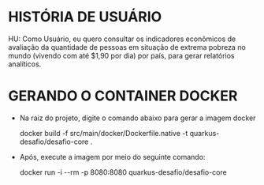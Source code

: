 # HISTÓRIA DE USUÁRIO

HU: Como Usuário, eu quero consultar os indicadores econômicos de avaliação da quantidade de pessoas em situação de extrema pobreza
no mundo (vivendo com até $1,90 por dia) por país, para gerar relatórios analíticos.

# GERANDO O CONTAINER DOCKER

- Na raiz do projeto, digite o comando abaixo para gerar a imagem docker

	docker build -f src/main/docker/Dockerfile.native -t quarkus-desafio/desafio-core .
	
- Após, execute a imagem por meio do seguinte comando:

	docker run -i --rm -p 8080:8080 quarkus-desafio/desafio-core
	
